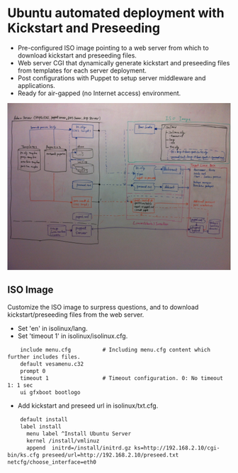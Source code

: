 # Ubuntu automated deployment with Kickstart and Preseeding
* Pre-configured ISO image pointing to a web server from which to download kickstart and preseeding files.
* Web server CGI that dynamically generate kickstart and preseeding files from templates for each server deployment.
* Post configurations with Puppet to setup server middleware and applications.
* Ready for air-gapped (no Internet access) environment.

![Overview](https://github.com/oonisim/Linux-Ubuntu/blob/master/Installation/Automation/14.04/AutoInstallationArch.jpg)

## ISO Image
Customize the ISO image to surpress questions, and to download kickstart/preseeding files from the web server.
* Set 'en' in isolinux/lang.
* Set 'timeout 1' in isolinux/isolinux.cfg.

```
    include menu.cfg          # Including menu.cfg content which further includes files.
    default vesamenu.c32
    prompt 0
    timeout 1                 # Timeout configuration. 0: No timeout 1: 1 sec
    ui gfxboot bootlogo
```

* Add kickstart and preseed url in isolinux/txt.cfg.

```
    default install
    label install
      menu label ^Install Ubuntu Server
      kernel /install/vmlinuz
      append  initrd=/install/initrd.gz ks=http://192.168.2.10/cgi-bin/ks.cfg preseed/url=http://192.168.2.10/preseed.txt netcfg/choose_interface=eth0
```   
      
